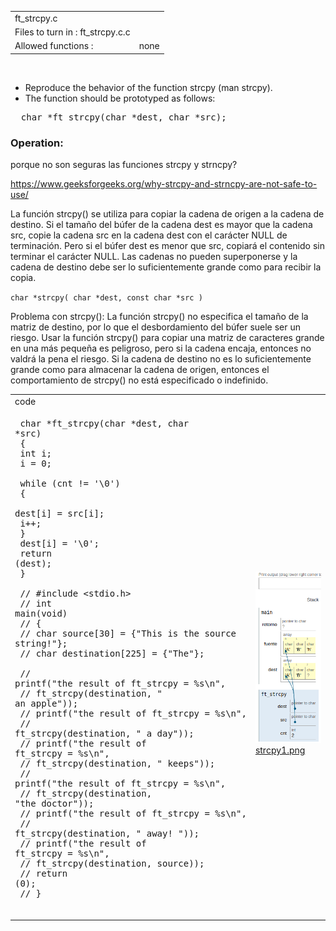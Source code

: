 |||
|:--|:--|
|ft_strcpy.c||
|Files to turn in : ft_strcpy.c.c||
|Allowed functions : |none|

<br>


- Reproduce the behavior of the function strcpy (man strcpy).
- The function should be prototyped as follows:

<pre>  char *ft_strcpy(char *dest, char *src);</pre> 

### Operation:

porque no son seguras las funciones strcpy y strncpy?

https://www.geeksforgeeks.org/why-strcpy-and-strncpy-are-not-safe-to-use/

La función strcpy() se utiliza para copiar la cadena de origen a la cadena de destino. Si el tamaño del búfer de la cadena dest es mayor que la cadena src, copie la cadena src en la cadena dest con el carácter NULL de terminación. Pero si el búfer dest es menor que src, copiará el contenido sin terminar el carácter NULL. Las cadenas no pueden superponerse y la cadena de destino debe ser lo suficientemente grande como para recibir la copia.

`char *strcpy( char *dest, const char *src )`


Problema con strcpy(): La función strcpy() no especifica el tamaño de la matriz de destino, por lo que el desbordamiento del búfer suele ser un riesgo. Usar la función strcpy() para copiar una matriz de caracteres grande en una más pequeña es peligroso, pero si la cadena encaja, entonces no valdrá la pena el riesgo. Si la cadena de destino no es lo suficientemente grande como para almacenar la cadena de origen, entonces el comportamiento de strcpy() no está especificado o indefinido.








|||
|:-|:-|
|code||
|<pre> char *ft_strcpy(char *dest, char *src)<br> {<br>    int i;<br>    i = 0;<br> <br>    while (cnt != '\0')<br>    {<br>       dest[i] = src[i];<br>       i++;<br>    }<br>    dest[i] = '\0';<br>    return (dest);<br> }<br> <br> // #include <stdio.h><br> // int  main(void)<br> // {<br> //      char    source[30] = {"This is the source string!"};<br> //      char    destination[225] = {"The"};<br> <br> //      printf("the result of ft_strcpy = %s\n",<br> //              ft_strcpy(destination, " an apple"));<br> //      printf("the result of ft_strcpy = %s\n",<br> //              ft_strcpy(destination, " a day"));<br> //      printf("the result of ft_strcpy = %s\n",<br> //              ft_strcpy(destination, " keeps"));<br> //      printf("the result of ft_strcpy = %s\n",<br> //              ft_strcpy(destination, "the doctor"));<br> //      printf("the result of ft_strcpy = %s\n",<br> //              ft_strcpy(destination, " away! "));<br> //      printf("the result of ft_strcpy = %s\n",<br> //              ft_strcpy(destination, source));<br> //      return (0);<br> // }<br> </pre> |![strcpy.png](strcpy.png) [strcpy1.png](strcpy1.png)|
